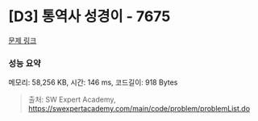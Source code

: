 # [D3] 통역사 성경이 - 7675 

[문제 링크](https://swexpertacademy.com/main/code/problem/problemDetail.do?contestProbId=AWqPvqoqSLQDFAT_) 

### 성능 요약

메모리: 58,256 KB, 시간: 146 ms, 코드길이: 918 Bytes



> 출처: SW Expert Academy, https://swexpertacademy.com/main/code/problem/problemList.do